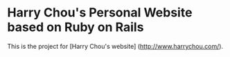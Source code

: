 # Harry Chou's Personal Website based on Ruby on Rails

This is the project for [Harry Chou's website] (http://www.harrychou.com/). 
